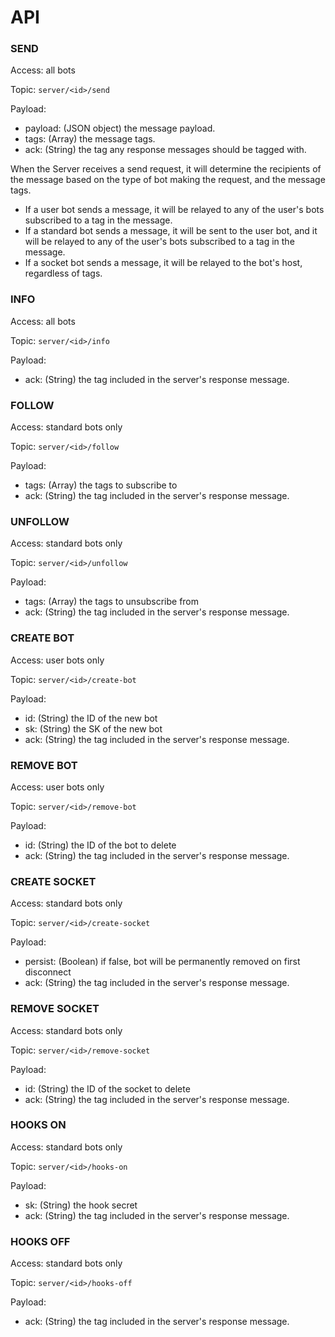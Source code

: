 # API


### SEND

Access: all bots

Topic: `server/<id>/send`

Payload:

- payload: (JSON object) the message payload.
- tags: (Array) the message tags.
- ack: (String) the tag any response messages should be tagged with.

When the Server receives a send request, it will determine the recipients
of the message based on the type of bot making the request, and the message tags.

- If a user bot sends a message, it will be relayed to any of the user's bots
subscribed to a tag in the message.
- If a standard bot sends a message, it will be sent to the user bot, and it will
be relayed to any of the user's bots subscribed to a tag in the message.
- If a socket bot sends a message, it will be relayed to the bot's host, regardless
of tags.


### INFO

Access: all bots

Topic: `server/<id>/info`

Payload:

- ack: (String) the tag included in the server's response message.


### FOLLOW

Access: standard bots only

Topic: `server/<id>/follow`

Payload:

- tags: (Array) the tags to subscribe to
- ack: (String) the tag included in the server's response message.


### UNFOLLOW

Access: standard bots only

Topic: `server/<id>/unfollow`

Payload:

- tags: (Array) the tags to unsubscribe from
- ack: (String) the tag included in the server's response message.


### CREATE BOT

Access: user bots only

Topic: `server/<id>/create-bot`

Payload:

- id: (String) the ID of the new bot
- sk: (String) the SK of the new bot
- ack: (String) the tag included in the server's response message.


### REMOVE BOT

Access: user bots only

Topic: `server/<id>/remove-bot`

Payload:

- id: (String) the ID of the bot to delete
- ack: (String) the tag included in the server's response message.


### CREATE SOCKET

Access: standard bots only

Topic: `server/<id>/create-socket`

Payload:

- persist: (Boolean) if false, bot will be permanently removed on first disconnect
- ack: (String) the tag included in the server's response message.


### REMOVE SOCKET

Access: standard bots only

Topic: `server/<id>/remove-socket`

Payload:

- id: (String) the ID of the socket to delete
- ack: (String) the tag included in the server's response message.


### HOOKS ON

Access: standard bots only

Topic: `server/<id>/hooks-on`

Payload:

- sk: (String) the hook secret
- ack: (String) the tag included in the server's response message.


### HOOKS OFF

Access: standard bots only

Topic: `server/<id>/hooks-off`

Payload:

- ack: (String) the tag included in the server's response message.

